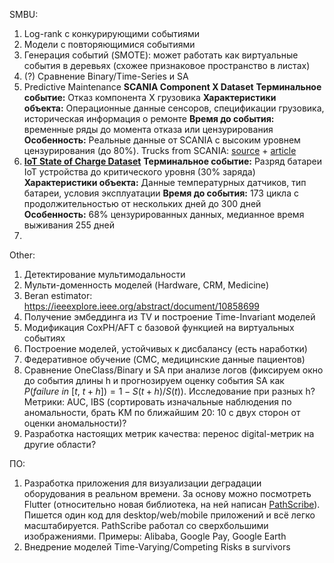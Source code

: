 
SMBU:
1. Log-rank с конкурирующими событиями
2. Модели с повторяющимися событиями
3. Генерация событий (SMOTE): может работать как виртуальные события в деревьях (схожее признаковое пространство в листах)
4. (?) Сравнение Binary/Time-Series и SA
5. Predictive Maintenance **SCANIA Component X Dataset**
    **Терминальное событие:** Отказ компонента X грузовика
    **Характеристики объекта:** Операционные данные сенсоров, спецификации грузовика, историческая информация о ремонте
    **Время до события:** временные ряды до момента отказа или цензурирования
    **Особенность:** Реальные данные от SCANIA с высоким уровнем цензурирования (до 80%). Trucks from SCANIA: [source](https://researchdata.se/en/catalogue/dataset/2024-34) + [article](https://arxiv.org/html/2401.15199v1)
6. [**IoT State of Charge Dataset**](https://www.inovex.de/de/blog/survival-analysis-for-state-of-charge-prediction-in-iot-devices/)
   **Терминальное событие:** Разряд батареи IoT устройства до критического уровня (30% заряда)
   **Характеристики объекта:** Данные температурных датчиков, тип батареи, условия эксплуатации
   **Время до события:** 173 цикла с продолжительностью от нескольких дней до 300 дней
   **Особенность:** 68% цензурированных данных, медианное время выживания 255 дней
7. 

Other:
1. Детектирование мультимодальности
2. Мульти-доменность моделей (Hardware, CRM, Medicine)
3. Beran estimator: https://ieeexplore.ieee.org/abstract/document/10858699
4. Получение эмбеддинга из TV и построение Time-Invariant моделей
5. Модификация CoxPH/AFT с базовой функцией на виртуальных событиях
6. Построение моделей, устойчивых к дисбалансу (есть наработки)
7. Федеративное обучение (CMC, медицинские данные пациентов)
8. Сравнение OneClass/Binary и SA при анализе логов (фиксируем окно до события длины h и прогнозируем оценку события SA как $P(failure~in~[t,~t+h]) = 1 - S(t+h) / S(t)$). Исследование при разных h?
    Метрики: AUC, IBS (сортировать изначальные наблюдения по аномальности, брать KM по ближайшим 20: 10 с двух сторон от оценки аномальности)?
9. Разработка настоящих метрик качества: перенос digital-метрик на другие области?

ПО:
1. Разработка приложения для визуализации деградации оборудования в реальном времени. За основу можно посмотреть Flutter (относительно новая библиотека, на ней написан [PathScribe](https://www.pathscribe.ru/news/icbsp-2023/)). Пишется один код для desktop/web/mobile приложений и всё легко масштабируется. PathScribe работал со сверхбольшими изображениями.
   Примеры: Alibaba, Google Pay, Google Earth
2. Внедрение моделей Time-Varying/Competing Risks в survivors
